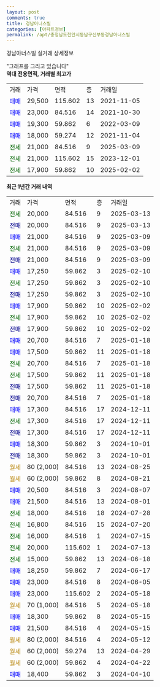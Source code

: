```yaml
---
layout: post
comments: true
title: 경남아너스빌
categories: [아파트정보]
permalink: /apt/충청남도천안시동남구신부동경남아너스빌
---
```


경남아너스빌 실거래 상세정보

<script type="text/javascript">
  google.charts.load('current', {'packages':['line', 'corechart']});
  google.charts.setOnLoadCallback(drawChart);

  function drawChart() {
    var data = new google.visualization.DataTable();
    data.addColumn('date', '거래일');
    data.addColumn('number', "매매");
    data.addColumn('number', "전세");
    data.addColumn('number', "전매");

    data.addRows([[new Date(Date.parse("2025-03-13")), null, 20000, null], [new Date(Date.parse("2025-03-13")), null, null, 20000], [new Date(Date.parse("2025-03-09")), 21000, null, null], [new Date(Date.parse("2025-03-09")), null, 21000, null], [new Date(Date.parse("2025-03-09")), null, null, 21000], [new Date(Date.parse("2025-02-10")), 17250, null, null], [new Date(Date.parse("2025-02-10")), null, 17250, null], [new Date(Date.parse("2025-02-10")), null, null, 17250], [new Date(Date.parse("2025-02-02")), 17900, null, null], [new Date(Date.parse("2025-02-02")), null, 17900, null], [new Date(Date.parse("2025-02-02")), null, null, 17900], [new Date(Date.parse("2025-01-18")), 20700, null, null], [new Date(Date.parse("2025-01-18")), 17500, null, null], [new Date(Date.parse("2025-01-18")), null, 20700, null], [new Date(Date.parse("2025-01-18")), null, 17500, null], [new Date(Date.parse("2025-01-18")), null, null, 17500], [new Date(Date.parse("2025-01-18")), null, null, 20700], [new Date(Date.parse("2024-12-11")), 17300, null, null], [new Date(Date.parse("2024-12-11")), null, 17300, null], [new Date(Date.parse("2024-12-11")), null, null, 17300], [new Date(Date.parse("2024-10-01")), 18300, null, null], [new Date(Date.parse("2024-10-01")), null, null, 18300], [new Date(Date.parse("2024-08-25")), null, null, null], [new Date(Date.parse("2024-08-21")), null, null, null], [new Date(Date.parse("2024-08-07")), 20500, null, null], [new Date(Date.parse("2024-08-01")), 21500, null, null], [new Date(Date.parse("2024-07-28")), null, 18000, null], [new Date(Date.parse("2024-07-20")), null, 16800, null], [new Date(Date.parse("2024-07-15")), null, 16000, null], [new Date(Date.parse("2024-07-13")), null, 20000, null], [new Date(Date.parse("2024-06-18")), null, 15000, null], [new Date(Date.parse("2024-06-17")), 18250, null, null], [new Date(Date.parse("2024-06-05")), 23000, null, null], [new Date(Date.parse("2024-05-18")), 23000, null, null], [new Date(Date.parse("2024-05-18")), null, null, null], [new Date(Date.parse("2024-05-15")), 18300, null, null], [new Date(Date.parse("2024-05-15")), 21500, null, null], [new Date(Date.parse("2024-05-12")), null, null, null], [new Date(Date.parse("2024-04-29")), null, null, null], [new Date(Date.parse("2024-04-22")), null, null, null], [new Date(Date.parse("2024-04-10")), 18400, null, null]]);

    var options = {
      hAxis: {
        format: 'yyyy/MM/dd'
      },    
      lineWidth: 0,
      pointsVisible: true,    
      title: '최근 1년간 유형별 실거래가 분포',
      legend: { position: 'bottom' }
    };

    var formatter = new google.visualization.NumberFormat({pattern:'###,###'} );
    formatter.format(data, 1);
    formatter.format(data, 2);
    
    setTimeout(function() {
        var chart = new google.visualization.LineChart(document.getElementById('columnchart_material'));
        chart.draw(data, (options));
        document.getElementById('loading').style.display = 'none';
    }, 200);
  }
</script>


<div id="loading" style="z-index:20; display: block; margin-left: 0px">"그래프를 그리고 있습니다"</div>
<div id="columnchart_material" style="width: 95%; margin-left: 0px; display: block"></div>
<!-- contents start -->
<b>역대 전용면적, 거래별 최고가</b>
<table class="sortable">
    <tr>
      <td>거래</td>
      <td>가격</td>
      <td>면적</td>
      <td>층</td>
      <td>거래일</td>
    </tr>
        <tr>
          <td><a style="color: blue">매매</a></td>
          <td>29,500</td>
          <td>115.602</td>
          <td>13</td>
          <td>2021-11-05</td>
        </tr>            <tr>
          <td><a style="color: blue">매매</a></td>
          <td>23,000</td>
          <td>84.516</td>
          <td>14</td>
          <td>2021-10-30</td>
        </tr>            <tr>
          <td><a style="color: blue">매매</a></td>
          <td>19,300</td>
          <td>59.862</td>
          <td>6</td>
          <td>2022-03-09</td>
        </tr>            <tr>
          <td><a style="color: blue">매매</a></td>
          <td>18,000</td>
          <td>59.274</td>
          <td>12</td>
          <td>2021-11-04</td>
        </tr>        
        <tr>
              <td><a style="color: darkgreen">전세</a></td>
              <td>21,000</td>
              <td>84.516</td>
              <td>9</td>
              <td>2025-03-09</td>
            </tr>            <tr>
              <td><a style="color: darkgreen">전세</a></td>
              <td>21,000</td>
              <td>115.602</td>
              <td>15</td>
              <td>2023-12-01</td>
            </tr>            <tr>
              <td><a style="color: darkgreen">전세</a></td>
              <td>17,900</td>
              <td>59.862</td>
              <td>10</td>
              <td>2025-02-02</td>
            </tr>        
    
</table>

<b>최근 1년간 거래 내역</b>

<table class="sortable">
    <tr>
      <td>거래</td>
      <td>가격</td>
      <td>면적</td>
      <td>층</td>
      <td>거래일</td>
    </tr>
    <tr>
      <td><a style="color: darkgreen">전세</a></td>
      <td>20,000</td>
      <td>84.516</td>
      <td>9</td>
      <td>2025-03-13</td>
    </tr>          <tr>
      <td><a style="color: darkblue">전매</a></td>
      <td>20,000</td>
      <td>84.516</td>
      <td>9</td>
      <td>2025-03-13</td>
    </tr>          <tr>
      <td><a style="color: blue">매매</a></td>
      <td>21,000</td>
      <td>84.516</td>
      <td>9</td>
      <td>2025-03-09</td>
    </tr>          <tr>
      <td><a style="color: darkgreen">전세</a></td>
      <td>21,000</td>
      <td>84.516</td>
      <td>9</td>
      <td>2025-03-09</td>
    </tr>          <tr>
      <td><a style="color: darkblue">전매</a></td>
      <td>21,000</td>
      <td>84.516</td>
      <td>9</td>
      <td>2025-03-09</td>
    </tr>          <tr>
      <td><a style="color: blue">매매</a></td>
      <td>17,250</td>
      <td>59.862</td>
      <td>3</td>
      <td>2025-02-10</td>
    </tr>          <tr>
      <td><a style="color: darkgreen">전세</a></td>
      <td>17,250</td>
      <td>59.862</td>
      <td>3</td>
      <td>2025-02-10</td>
    </tr>          <tr>
      <td><a style="color: darkblue">전매</a></td>
      <td>17,250</td>
      <td>59.862</td>
      <td>3</td>
      <td>2025-02-10</td>
    </tr>          <tr>
      <td><a style="color: blue">매매</a></td>
      <td>17,900</td>
      <td>59.862</td>
      <td>10</td>
      <td>2025-02-02</td>
    </tr>          <tr>
      <td><a style="color: darkgreen">전세</a></td>
      <td>17,900</td>
      <td>59.862</td>
      <td>10</td>
      <td>2025-02-02</td>
    </tr>          <tr>
      <td><a style="color: darkblue">전매</a></td>
      <td>17,900</td>
      <td>59.862</td>
      <td>10</td>
      <td>2025-02-02</td>
    </tr>          <tr>
      <td><a style="color: blue">매매</a></td>
      <td>20,700</td>
      <td>84.516</td>
      <td>7</td>
      <td>2025-01-18</td>
    </tr>          <tr>
      <td><a style="color: blue">매매</a></td>
      <td>17,500</td>
      <td>59.862</td>
      <td>11</td>
      <td>2025-01-18</td>
    </tr>          <tr>
      <td><a style="color: darkgreen">전세</a></td>
      <td>20,700</td>
      <td>84.516</td>
      <td>7</td>
      <td>2025-01-18</td>
    </tr>          <tr>
      <td><a style="color: darkgreen">전세</a></td>
      <td>17,500</td>
      <td>59.862</td>
      <td>11</td>
      <td>2025-01-18</td>
    </tr>          <tr>
      <td><a style="color: darkblue">전매</a></td>
      <td>17,500</td>
      <td>59.862</td>
      <td>11</td>
      <td>2025-01-18</td>
    </tr>          <tr>
      <td><a style="color: darkblue">전매</a></td>
      <td>20,700</td>
      <td>84.516</td>
      <td>7</td>
      <td>2025-01-18</td>
    </tr>          <tr>
      <td><a style="color: blue">매매</a></td>
      <td>17,300</td>
      <td>84.516</td>
      <td>17</td>
      <td>2024-12-11</td>
    </tr>          <tr>
      <td><a style="color: darkgreen">전세</a></td>
      <td>17,300</td>
      <td>84.516</td>
      <td>17</td>
      <td>2024-12-11</td>
    </tr>          <tr>
      <td><a style="color: darkblue">전매</a></td>
      <td>17,300</td>
      <td>84.516</td>
      <td>17</td>
      <td>2024-12-11</td>
    </tr>          <tr>
      <td><a style="color: blue">매매</a></td>
      <td>18,300</td>
      <td>59.862</td>
      <td>3</td>
      <td>2024-10-01</td>
    </tr>          <tr>
      <td><a style="color: darkblue">전매</a></td>
      <td>18,300</td>
      <td>59.862</td>
      <td>3</td>
      <td>2024-10-01</td>
    </tr>          <tr>
      <td><a style="color: darkgoldenrod">월세</a></td>
      <td>80 (2,000)</td>
      <td>84.516</td>
      <td>13</td>
      <td>2024-08-25</td>
    </tr>          <tr>
      <td><a style="color: darkgoldenrod">월세</a></td>
      <td>60 (2,000)</td>
      <td>59.862</td>
      <td>8</td>
      <td>2024-08-21</td>
    </tr>          <tr>
      <td><a style="color: blue">매매</a></td>
      <td>20,500</td>
      <td>84.516</td>
      <td>3</td>
      <td>2024-08-07</td>
    </tr>          <tr>
      <td><a style="color: blue">매매</a></td>
      <td>21,500</td>
      <td>84.516</td>
      <td>13</td>
      <td>2024-08-01</td>
    </tr>          <tr>
      <td><a style="color: darkgreen">전세</a></td>
      <td>18,000</td>
      <td>84.516</td>
      <td>18</td>
      <td>2024-07-28</td>
    </tr>          <tr>
      <td><a style="color: darkgreen">전세</a></td>
      <td>16,800</td>
      <td>84.516</td>
      <td>15</td>
      <td>2024-07-20</td>
    </tr>          <tr>
      <td><a style="color: darkgreen">전세</a></td>
      <td>16,000</td>
      <td>84.516</td>
      <td>1</td>
      <td>2024-07-15</td>
    </tr>          <tr>
      <td><a style="color: darkgreen">전세</a></td>
      <td>20,000</td>
      <td>115.602</td>
      <td>1</td>
      <td>2024-07-13</td>
    </tr>          <tr>
      <td><a style="color: darkgreen">전세</a></td>
      <td>15,000</td>
      <td>59.862</td>
      <td>13</td>
      <td>2024-06-18</td>
    </tr>          <tr>
      <td><a style="color: blue">매매</a></td>
      <td>18,250</td>
      <td>59.862</td>
      <td>7</td>
      <td>2024-06-17</td>
    </tr>          <tr>
      <td><a style="color: blue">매매</a></td>
      <td>23,000</td>
      <td>84.516</td>
      <td>8</td>
      <td>2024-06-05</td>
    </tr>          <tr>
      <td><a style="color: blue">매매</a></td>
      <td>23,000</td>
      <td>115.602</td>
      <td>2</td>
      <td>2024-05-18</td>
    </tr>          <tr>
      <td><a style="color: darkgoldenrod">월세</a></td>
      <td>70 (1,000)</td>
      <td>84.516</td>
      <td>5</td>
      <td>2024-05-18</td>
    </tr>          <tr>
      <td><a style="color: blue">매매</a></td>
      <td>18,300</td>
      <td>59.862</td>
      <td>8</td>
      <td>2024-05-15</td>
    </tr>          <tr>
      <td><a style="color: blue">매매</a></td>
      <td>21,500</td>
      <td>84.516</td>
      <td>4</td>
      <td>2024-05-15</td>
    </tr>          <tr>
      <td><a style="color: darkgoldenrod">월세</a></td>
      <td>80 (2,000)</td>
      <td>84.516</td>
      <td>4</td>
      <td>2024-05-12</td>
    </tr>          <tr>
      <td><a style="color: darkgoldenrod">월세</a></td>
      <td>60 (2,000)</td>
      <td>59.274</td>
      <td>13</td>
      <td>2024-04-29</td>
    </tr>          <tr>
      <td><a style="color: darkgoldenrod">월세</a></td>
      <td>60 (2,000)</td>
      <td>59.862</td>
      <td>4</td>
      <td>2024-04-22</td>
    </tr>          <tr>
      <td><a style="color: blue">매매</a></td>
      <td>18,400</td>
      <td>59.862</td>
      <td>3</td>
      <td>2024-04-10</td>
    </tr>      </table>
<!-- contents end -->    

